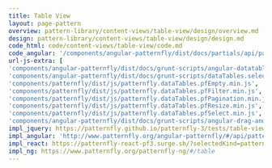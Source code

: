 ```yaml
---
title: Table View
layout: page-pattern
overview: pattern-library/content-views/table-view/design/overview.md
design: pattern-library/content-views/table-view/design/design.md
code_html: code/content-views/table-view/code.md
code_angular: '/components/angular-patternfly/dist/docs/partials/api/patternfly.table.component.pfTableView - Basic.html'
url-js-extra: [
'components/angular-patternfly/dist/docs/grunt-scripts/angular-datatables.js',
'components/angular-patternfly/dist/docs/grunt-scripts/dataTables.select.js',
'components/patternfly/dist/js/patternfly.dataTables.pfEmpty.min.js',
'components/patternfly/dist/js/patternfly.dataTables.pfFilter.min.js',
'components/patternfly/dist/js/patternfly.dataTables.pfPagination.min.js',
'components/patternfly/dist/js/patternfly.dataTables.pfResize.min.js',
'components/patternfly/dist/js/patternfly.dataTables.pfSelect.min.js',
'components/angular-patternfly/dist/docs/grunt-scripts/angular-drag-and-drop-lists.js']
impl_jquery: https://patternfly.github.io/patternfly-3/tests/table-view.html
impl_angular: 'http://www.patternfly.org/angular-patternfly/#/api/patternfly.table.component:pfTableView - Basic'
impl_react: https://patternfly-react-pf3.surge.sh/?selectedKind=patternfly-react%2FContent%20Views%2FTable%20View&selectedStory=Client%20Paginated%20Table
impl_ng: https://www.patternfly.org/patternfly-ng/#/table
---
```

